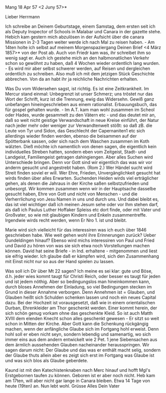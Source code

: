  Mang 18 Apr 57
 <2 Juny 57>*

Lieber Herrmann

Ich schreibe an Deinem Geburtstage, einem Samstag, dem ersten seit ich als Deputy Inspector of Schools in Malabar und Canara in der gazette stehe. Hebich kam gestern mich abzulösen in der Aufsicht über die canara Missionen in 2-3 Tagen weiter werde ich nach Mal zu reisen haben. - Am 14ten holte ich selbst auf meinem Morgenspaziergang Deinen Brief <4 März 1857>* von der Post ab. Auch von Friedr kam was, ihr schreibet ihm so wenig sagt er. Auch ich gestehe mich an den halbmonatlichen Verkehr schon so gewöhnt zu haben, daß 4 Wochen wieder ordentlich lang wurden. - Es wird mir aber selbst schwerer werden, auf Reisen und dergleichen ordentlich zu schreiben. Also muß ich mit dem jetzigen Stück Geschichte abbrechen. Von da an habt ihr ja reichliche Nachrichten erhalten.

Was Du vom Widersehen sagst, ist richtig. Es ist eine Zeitkrankheit. Im Mercur stand einmal: Unbegrenzt ist unser Schmerz; uns tröstet nur das Wort der Schrift, kurz ist die Trennung, ewig das Widersehn. Gewiß ganz unbefangen hineingeschrieben aus einem rationalist. Erbauungsbuch, das für gospel gehalten wurde. - Im A.T. kam man wohl zusammen im Scheol oder Hades, wurde gesammelt zu den Vätern etc - und das deutet mir an, daß so weit nicht geistige Verwandschaft in neue Kreise einführt, der Natur nach jeder mehr oder weniger zur Verwandtenwelt stößt: so daß zB. die Leute von Tyr und Sidon, das Geschlecht der Capernaniten1 etc sich allerdings wieder finden werden, ebenso die beisammen auf der Spötterbank sassen, oder sich nach dem Waschen zusammen im Koth wälzten. Dieß möchte ich namentlich von denen sagen, die eigentlich kein individuelles Streben hatten, sondern eben vom Zeitgeist, Stadt- und Landgeist, Familiengeist getragen dahingiengen. Aber alles Suchen wird Unterschiede bringen. Denn vor Gott sind wir eigentlich das was wir vor anderm gesucht und angestrebt haben. (Rom 2.) Wer Händel sucht wird Streit finden soviel er will. Wer Ehre, Frieden, Unvergänglichkeit gesucht hat wirds finden über alles Erwarten. Suchenden Heiden wirds viel erträglicher gehen, als denen die Jahraus in der Kirche saßen selbstzufrieden und unbesorgt. Wir kommen zusammen wenn wir in der Hauptsache dasselbe gesucht haben, Ehre von Gott und nicht von Menschen - und die Verherrlichung von Jesu Namen in uns und durch uns. Und dabei bleibt es, das ist viel wichtiger daß ich meinen Jesum sehe oder vor Ihm stehen darf, als daß ich Paulus Luther Hoffaker Spleiss etc dort finde, oder mit Vater und Großvater, so wie mit glaubigen Kindern und Enkeln zusammentreffe. Irgendwie wirds recht werden, wenn Er Nro 1. ist und bleibt.

Marie wird sich vielleicht für das interessiren was ich euch über 1846 geschrieben habe. Wie weit gehen wohl ihre Erinnerungen zurück? Ueber Gundeldingen hinauf? Ebenso wird michs interessiren von Paul und Fried und David zu hören von was sie sich etwa noch Vorstellungen machen können. 
David hat seine Briefe - in Ind. erhaltene - mitgenommen und liest sie eifrig wieder. Ich glaube daß er kämpfen wird, sich den Zusammenhang mit Einst nicht nur so aus der Hand spielen zu lassen.

Was soll ich Dir über Mt 22 sagen? Ich meine es sei klar: gute und Böse, d.h. jeder wies kommt taugt für Christi Reich, oder besser es taugt für jeden und ist jedem nöthig. Aber so bedingungslos man hineinkommen kann, durch bloses Annehmen der Einladung, so viel Bedingungen stecken im Grund in dieser Annahme verborgen. Denn Annehmen ist = Glauben, und Glauben heißt sich Schulden schenken lassen und noch ein neues Capital dazu. Bei der Hochzeit ist vorausgesetzt, daß wie in einem orientalischen Durban, Ehrenkleider am Thor geschenkt werden. Einer kommt herein, der sich schön genug vorkam ohne das geschenkte Kleid. So ist auch Matth XVIII dem elenden Knecht schon alles geschenkt gewesen - Er sitzt so weit schon in Mitten der Kirche. Aber Gott kann die Schenkung rückgängig machen, wenn der anfängliche Glaube sich im Fortgang hohl erweist. Denn hohl soll er eben nicht seyn, sondern lebendig und samenartig, wo sich immer eins aus dem andern entwickelt wie 2 Pet. 1 jene Siebensachen aus dem ärmlich aussehenden Glauben nacheinander herausspringen. Wir sagen darum nicht: Der Glaube und das was er enthält macht selig, sondern der Glaube thuts allein aber es zeigt sich erst im Fortgang was Glaube ist und was sich blos als Glaube geberdete.

Kaund ist mit den Katechistenknaben nach Merc hinauf und hofft Mgl's Erstgebornen taufen zu können. Geboren ist er aber noch nicht. Heb kam am 17ten, will aber nicht gar lange in Canara bleiben. Etwa 14 Tage von heute (19ten) an. Nun lebt wohl. Grüsse Alles
 Dein Vater

